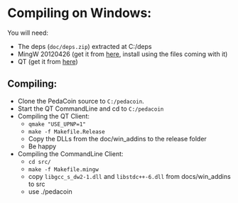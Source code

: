 # Compiling on Windows:
You will need:
* The deps (`doc/deps.zip`) extracted at C:/deps
* MingW 20120426 (get it from [here](https://diyps3controller.googlecode.com/files/mingw-get-inst-20120426.exe), install using the files coming with it)
* QT (get it from [here](http://qt-mirror.dannhauer.de/official_releases/qt/4.8/4.8.6/qt-opensource-windows-x86-mingw482-4.8.6-1.exe))

## Compiling:
* Clone the PedaCoin source to `C:/pedacoin`. 
* Start the QT CommandLine and cd to `C:/pedacoin`
* Compiling the QT Client:
  * `qmake "USE_UPNP=1"`
  * `make -f Makefile.Release`
  * Copy the DLLs from the doc/win_addins to the release folder
  * Be happy
* Compiling the CommandLine Client:
  * `cd src/`
  * `make -f Makefile.mingw`
  * copy `libgcc_s_dw2-1.dll` and `libstdc++-6.dll` from docs/win_addins to src
  * use ./pedacoin
